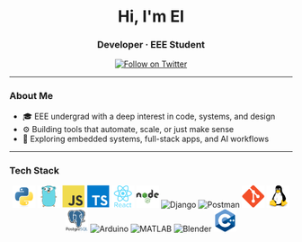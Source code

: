 <h1 align="center">Hi, I'm El</h1>
<h3 align="center">Developer · EEE Student</h3>

<p align="center">
  <a href="https://twitter.com/elxecutor" target="_blank">
    <img src="https://img.shields.io/twitter/follow/elxecutor?logo=twitter&style=for-the-badge" alt="Follow on Twitter" />
  </a>
</p>

<hr/>

### About Me

- 🎓 EEE undergrad with a deep interest in code, systems, and design  
- ⚙️ Building tools that automate, scale, or just make sense  
- 🚀 Exploring embedded systems, full-stack apps, and AI workflows

---

### Tech Stack

<p align="center">
  <!-- Core -->
  <img src="https://raw.githubusercontent.com/devicons/devicon/master/icons/python/python-original.svg" alt="Python" width="40"/>
  <img src="https://raw.githubusercontent.com/devicons/devicon/master/icons/go/go-original.svg"   alt="Go" width="40"/>
  <img src="https://raw.githubusercontent.com/devicons/devicon/master/icons/javascript/javascript-original.svg" alt="JavaScript" width="40"/>
  <img src="https://raw.githubusercontent.com/devicons/devicon/master/icons/typescript/typescript-original.svg" alt="TypeScript" width="40"/>
  <img src="https://raw.githubusercontent.com/devicons/devicon/master/icons/react/react-original-wordmark.svg" alt="React" width="40"/>
  <img src="https://raw.githubusercontent.com/devicons/devicon/master/icons/nodejs/nodejs-original-wordmark.svg" alt="Node.js" width="40"/>
  <img src="https://cdn.worldvectorlogo.com/logos/django.svg" alt="Django" width="40"/>

  <!-- Tools -->
  <img src="https://www.vectorlogo.zone/logos/getpostman/getpostman-icon.svg" alt="Postman" width="40"/>
  <img src="https://raw.githubusercontent.com/devicons/devicon/master/icons/git/git-original.svg" alt="Git" width="40"/>
  <img src="https://raw.githubusercontent.com/devicons/devicon/master/icons/linux/linux-original.svg" alt="Linux" width="40"/>

  <!-- Data & Embedded -->
  <img src="https://raw.githubusercontent.com/devicons/devicon/master/icons/postgresql/postgresql-original-wordmark.svg" alt="PostgreSQL" width="40"/>
  <img src="https://cdn.worldvectorlogo.com/logos/arduino-1.svg" alt="Arduino" width="40"/>
  <img src="https://upload.wikimedia.org/wikipedia/commons/2/21/Matlab_Logo.png" alt="MATLAB" width="40"/>

  <!-- Visual & Design -->
  <img src="https://download.blender.org/branding/community/blender_community_badge_white.svg" alt="Blender" width="40"/>
  <img src="https://raw.githubusercontent.com/devicons/devicon/master/icons/cplusplus/cplusplus-original.svg" alt="C++" width="40"/>
</p>
